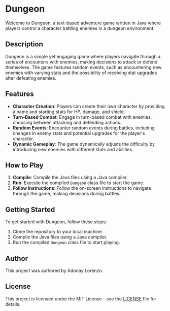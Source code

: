 # Dungeon

Welcome to Dungeon, a text-based adventure game written in Java where players control a character battling enemies in a dungeon environment.

## Description

Dungeon is a simple yet engaging game where players navigate through a series of encounters with enemies, making decisions to attack or defend themselves. The game features random events, such as encountering new enemies with varying stats and the possibility of receiving stat upgrades after defeating enemies.

## Features

- **Character Creation**: Players can create their own character by providing a name and starting stats for HP, damage, and shield.
- **Turn-Based Combat**: Engage in turn-based combat with enemies, choosing between attacking and defending actions.
- **Random Events**: Encounter random events during battles, including changes in enemy stats and potential upgrades for the player's character.
- **Dynamic Gameplay**: The game dynamically adjusts the difficulty by introducing new enemies with different stats and abilities.

## How to Play

1. **Compile**: Compile the Java files using a Java compiler.
2. **Run**: Execute the compiled `Dungeon` class file to start the game.
3. **Follow Instructions**: Follow the on-screen instructions to navigate through the game, making decisions during battles.

## Getting Started

To get started with Dungeon, follow these steps:

1. Clone the repository to your local machine.
2. Compile the Java files using a Java compiler.
3. Run the compiled `Dungeon` class file to start playing.

## Author

This project was authored by Adonay Lorenzo.

## License

This project is licensed under the MIT License - see the [LICENSE](LICENSE) file for details.
